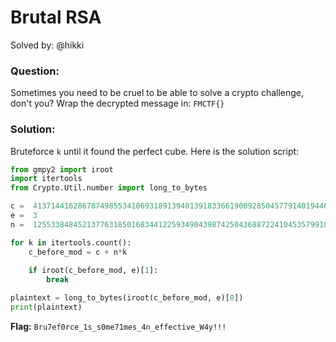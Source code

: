 # Brutal RSA
Solved by: @hikki
### Question:
Sometimes you need to be cruel to be able to solve a crypto challenge, don't you? Wrap the decrypted message in: `FMCTF{}`

### Solution:
Bruteforce `k` until it found the perfect cube. Here is the solution script:
```python
from gmpy2 import iroot
import itertools
from Crypto.Util.number import long_to_bytes

c =  41371441628678749855341069318913940139183366190092850457791401944637484881722387130432528789403867120983310612023037050412981687401539375118177921234958241549652642148049464476777138721957300380163011255302922062871368980358844918698066643476906429304993326666393192819367202508911333287188748033044647
e =  3
n =  125533848452137763185016834412259349043987425043688722410453579918645013940088212764269073831951730407180201649381111989694930753816422349270797992511026080967667823475550286796327579680655909172631694714891168782703472181155691095137469432249992072921349964218538827606766136606019411932023475455088911

for k in itertools.count():
    c_before_mod = c + n*k
    
    if iroot(c_before_mod, e)[1]:
        break

plaintext = long_to_bytes(iroot(c_before_mod, e)[0])
print(plaintext) 
```

**Flag:** `Bru7ef0rce_1s_s0me71mes_4n_effective_W4y!!!`

